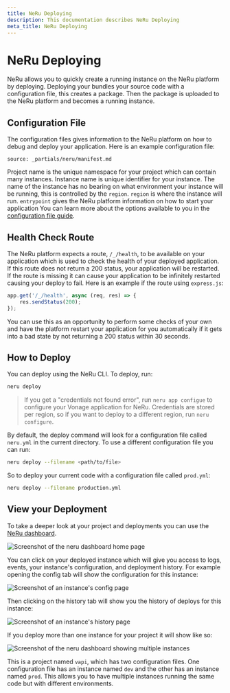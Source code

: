 ```yaml
---
title: NeRu Deploying
description: This documentation describes NeRu Deploying
meta_title: NeRu Deploying
---
```


# NeRu Deploying

NeRu allows you to quickly create a running instance on the NeRu platform by deploying. Deploying your bundles your source code with a configuration file, this creates a package. Then the package is uploaded to the NeRu platform and becomes a running instance.

## Configuration File

The configuration files gives information to the NeRu platform on how to debug and deploy your application. Here is an example configuration file:

```partial
source: _partials/neru/manifest.md
```

Project name is the unique namespace for your project which can contain many instances. Instance name is unique identifier for your instance. The name of the instance has no bearing on what environment your instance will be running, this is controlled by the `region`. `region` is where the instance will run. `entrypoint` gives the NeRu platform information on how to start your application You can learn more about the options available to you in the [configuration file guide](/neru/guides/manifest).

## Health Check Route

The NeRu platform expects a route, `/_/health`, to be available on your application which is used to check the health of your deployed application. If this route does not return a 200 status, your application will be restarted. If the route is missing it can cause your application to be infinitely restarted causing your deploy to fail. Here is an example if the route using `express.js`:

```javascript
app.get('/_/health', async (req, res) => {
    res.sendStatus(200);
});
```

You can use this as an opportunity to perform some checks of your own and have the platform restart your application for you automatically if it gets into a bad state by not returning a 200 status within 30 seconds. 

## How to Deploy

You can deploy using the NeRu CLI. To deploy, run:

```sh
neru deploy
```

> If you get a "credentials not found error", run `neru app configue` to configure your Vonage application for NeRu. Credentials are stored per region, so if you want to deploy to a different region, run `neru configure`.

By default, the deploy command will look for a configuration file called `neru.yml` in the current directory. To use a different configuration file you can run:

```sh
neru deploy --filename <path/to/file>
```

So to deploy your current code with a configuration file called `prod.yml`:

```sh
neru deploy --filename production.yml
```

## View your Deployment

To take a deeper look at your project and deployments you can use the [NeRu dashboard](https://dashboard.nexmo.com/serverless/).

![Screenshot of the neru dashboard home page](/images/neru/neru-dashboard-home.png)

You can click on your deployed instance which will give you access to logs, events, your instance's configuration, and deployment history. For example opening the config tab will show the configuration for this instance:

![Screenshot of an instance's config page](/images/neru/neru-dashboard-config.png)

Then clicking on the history tab will show you the history of deploys for this instance:

![Screenshot of an instance's history page](/images/neru/neru-dashboard-history.png)

If you deploy more than one instance for your project it will show like so:

![Screenshot of the neru dashboard showing multiple instances](/images/neru/neru-dashboard-instances.png)

This is a project named `vapi`, which has two configuration files. One configuration file has an instance named `dev` and the other has an instance named `prod`. This allows you to have multiple instances running the same code but with different environments.